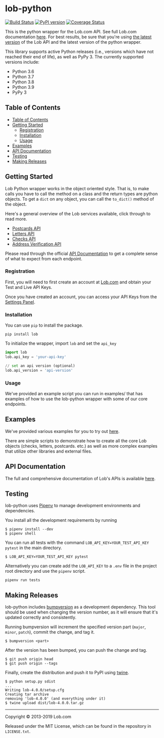 # lob-python

[![Build Status](https://travis-ci.org/lob/lob-python.svg?branch=master)](https://travis-ci.org/lob/lob-python)
[![PyPI version](https://badge.fury.io/py/lob.svg)](http://badge.fury.io/py/lob)
[![Coverage Status](https://coveralls.io/repos/lob/lob-python/badge.svg?branch=master)](https://coveralls.io/r/lob/lob-python?branch=master)

This is the python wrapper for the Lob.com API. See full Lob.com documentation [here](https://lob.com/docs/python). For best results, be sure that you're using [the latest version](https://lob.com/docs/python#version) of the Lob API and the latest version of the python wrapper.

This library supports active Python releases (i.e., versions which have not reached their end of life), as well as PyPy 3.
The currently supported versions include:

* Python 3.6
* Python 3.7
* Python 3.8
* Python 3.9
* PyPy 3

## Table of Contents

- [Table of Contents](#table-of-contents)
- [Getting Started](#getting-started)
  - [Registration](#registration)
  - [Installation](#installation)
  - [Usage](#usage)
- [Examples](#examples)
- [API Documentation](#api-documentation)
- [Testing](#testing)
- [Making Releases](#making-releases)

## Getting Started

Lob Python wrapper works in the object oriented style. That is, to make calls you have to call the method on a class and the return types are python objects. To get a `dict` on any object, you can call the `to_dict()` method of the object.

Here's a general overview of the Lob services available, click through to read more.

- [Postcards API](https://lob.com/products/print-mail/postcards)
- [Letters API](https://lob.com/products/print-mail/letters)
- [Checks API](https://lob.com/products/print-mail/checks)
- [Address Verification API](https://lob.com/products/address-verification)

Please read through the official [API Documentation](#api-documentation) to get a complete sense of what to expect from each endpoint.

### Registration

First, you will need to first create an account at [Lob.com](https://dashboard.lob.com/#/register) and obtain your Test and Live API Keys.

Once you have created an account, you can access your API Keys from the [Settings Panel](https://dashboard.lob.com/#/settings).

### Installation

You can use `pip` to install the package.

```
pip install lob
```

To initialize the wrapper, import `lob` and set the `api_key`

```python
import lob
lob.api_key = 'your-api-key'

// set an api version (optional)
lob.api_version = 'api-version'
```

### Usage

We've provided an example script you can run in examples/ that has examples of how to use the lob-python wrapper with some of our core endpoints.

## Examples

We've provided various examples for you to try out [here](https://github.com/lob/lob-python/tree/master/examples).

There are simple scripts to demonstrate how to create all the core Lob objects (checks, letters, postcards. etc.) as well as more complex examples that utilize other libraries and external files.

## API Documentation

The full and comprehensive documentation of Lob's APIs is available [here](https://docs.lob.com/).

## Testing

lob-python uses [Pipenv](https://docs.pipenv.org/) to manage development environments and dependencies.

You install all the development requirements by running

```shell
$ pipenv install --dev
$ pipenv shell
```

You can run all tests with the command `LOB_API_KEY=YOUR_TEST_API_KEY pytest` in the main directory.

```shell
$ LOB_API_KEY=YOUR_TEST_API_KEY pytest
```

Alternatively you can create add the `LOB_API_KEY` to a `.env` file in the project root directory and use the `pipenv` script.

```shell
pipenv run tests
```

## Making Releases

lob-python includes [bumpversion](https://pypi.org/project/bumpversion/) as a development dependency. This
tool should be used when changing the version number, as it will ensure that it's updated correctly and
consistently.

Running bumpversion will increment the specified version part (`major`, `minor`, `patch`), commit the change,
and tag it.

```shell
$ bumpversion <part>
```

After the version has been bumped, you can push the change and tag.

```shell
$ git push origin head
$ git push origin --tags
```

Finally, create the distribution and push it to PyPI using [twine](https://pypi.org/project/twine/).

```shell
$ python setup.py sdist
...
Writing lob-4.0.0/setup.cfg
Creating tar archive
removing 'lob-4.0.0' (and everything under it)
$ twine upload dist/lob-4.0.0.tar.gz
```

---

Copyright &copy; 2013-2019 Lob.com

Released under the MIT License, which can be found in the repository in `LICENSE.txt`.
